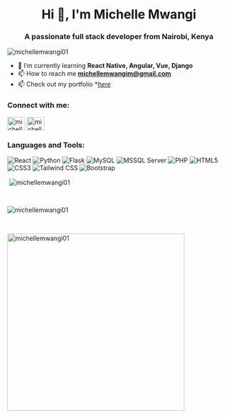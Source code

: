 <h1 align="center">Hi 👋, I'm Michelle Mwangi</h1>
<h3 align="center">A passionate full stack developer from Nairobi, Kenya</h3>

<p align="left"> <img src="https://komarev.com/ghpvc/?username=michellemwangi01&label=Profile%20views&color=0e75b6&style=flat" alt="michellemwangi01" /> </p>

- 🌱 I’m currently learning **React Native, Angular, Vue, Django**
- 📫 How to reach me **michellemwangim@gmail.com**
- 📫 Check out my portfolio **[here](https://portfolio-michellemwangi.onrender.com/)*

<h3 align="left">Connect with me:</h3>
<p align="left">
<a href="https://twitter.com/michellemwangi01" target="blank"><img align="center" src="https://raw.githubusercontent.com/rahuldkjain/github-profile-readme-generator/master/src/images/icons/Social/twitter.svg" alt="michellemwangi01" height="30" width="40" /></a>
<a href="https://linkedin.com/in/michellemwangi" target="blank"><img align="center" src="https://raw.githubusercontent.com/rahuldkjain/github-profile-readme-generator/master/src/images/icons/Social/linked-in-alt.svg" alt="michellemwangi" height="30" width="40" /></a>
</p>

<h3 align="left">Languages and Tools:</h3>

![React](https://img.shields.io/badge/React-20232A?style=for-the-badge&logo=react&logoColor=61DAFB)
![Python](https://img.shields.io/badge/Python-3776AB?style=for-the-badge&logo=python&logoColor=white) 
![Flask](https://img.shields.io/badge/Flask-000000?style=for-the-badge&logo=flask&logoColor=white)
![MySQL](https://img.shields.io/badge/Microsoft_SQL_Server-CC2927?style=for-the-badge&logo=microsoft-sql-server&logoColor=white)
![MSSQL Server](https://img.shields.io/badge/MySQL-00000F?style=for-the-badge&logo=mysql&logoColor=white)
![PHP](https://img.shields.io/badge/PHP-777BB4?style=for-the-badge&logo=php&logoColor=white)
![HTML5](https://img.shields.io/badge/HTML5-E34F26?style=for-the-badge&logo=html5&logoColor=white)
![CSS3](https://img.shields.io/badge/CSS3-1572B6?style=for-the-badge&logo=css3&logoColor=white)
![Tailwind CSS](https://img.shields.io/badge/Tailwind_CSS-38B2AC?style=for-the-badge&logo=tailwind-css&logoColor=white)
![Bootstrap](https://img.shields.io/badge/Bootstrap-563D7C?style=for-the-badge&logo=bootstrap&logoColor=white)

<p>&nbsp;<img align="center" src="https://github-readme-stats.vercel.app/api?username=michellemwangi01&show_icons=true&locale=en&theme=dark" alt="michellemwangi01" /></p>
<br>

<p><img align="center" src="https://github-readme-streak-stats.herokuapp.com/?user=michellemwangi01&theme=dark" alt="michellemwangi01" /></p>
<br>

<p><img align="left" src="https://github-readme-stats.vercel.app/api/top-langs?username=michellemwangi01&show_icons=true&locale=en&layout=compact&theme=dark" alt="michellemwangi01" width="400" /></p>
<br>
